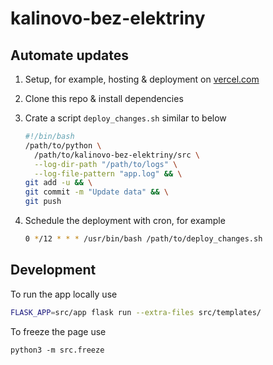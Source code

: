 # kalinovo-bez-elektriny

## Automate updates

1. Setup, for example, hosting & deployment on [vercel.com](https://vercel.com/)
2. Clone this repo & install dependencies
3. Crate a script `deploy_changes.sh` similar to below
   ```bash
   #!/bin/bash
   /path/to/python \
     /path/to/kalinovo-bez-elektriny/src \
     --log-dir-path "/path/to/logs" \
     --log-file-pattern "app.log" && \
   git add -u && \
   git commit -m "Update data" && \
   git push
   ```

4. Schedule the deployment with cron, for example

   ```bash
   0 */12 * * * /usr/bin/bash /path/to/deploy_changes.sh
   ```


## Development

To run the app locally use
```bash
FLASK_APP=src/app flask run --extra-files src/templates/
```

To freeze the page use
```
python3 -m src.freeze
```
